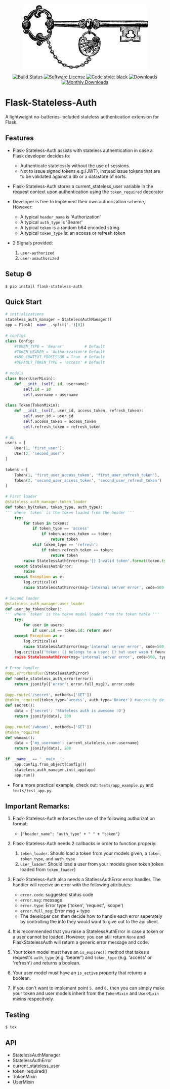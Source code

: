 <p align="center">
  <img src="https://github.com/omarryhan/flask-stateless-auth/raw/master/logo.png" alt="Logo" width="400" height="200"/>
  <p align="center">
    <a href="https://github.com/omarryhan/flask-stateless-auth/actions?query=workflow%3ACI"><img alt="Build Status" src="https://github.com/omarryhan/flask-stateless-auth/workflows/CI/badge.svg"></a>
    <a href="https://github.com/omarryhan/flask-stateless-auth"><img alt="Software License" src="https://img.shields.io/badge/license-MIT-brightgreen.svg?style=flat-square"></a>
    <a href="https://github.com/python/black"><img alt="Code style: black" src="https://img.shields.io/badge/code%20style-black-000000.svg" /></a>
    <a href="https://pepy.tech/badge/flask-stateless-auth"><img alt="Downloads" src="https://pepy.tech/badge/flask-stateless-auth"></a>
    <a href="https://pepy.tech/badge/flask-stateless-auth/month"><img alt="Monthly Downloads" src="https://pepy.tech/badge/flask-stateless-auth/month"></a>
  </p>
</p>

# Flask-Stateless-Auth

A lightweight no-batteries-included stateless authentication extension for Flask.

## Features

- Flask-Stateless-Auth assists with stateless authentication in case a Flask developer decides to:
  - Authenticate statelessly without the use of sessions.
  - Not to issue signed tokens e.g.(JWT), instead issue tokens that are to be validated against a db or a datastore of sorts.
  
- Flask-Stateless-Auth stores a current_stateless_user variable in the request context upon authentication using the `token_required` decorator

- Developer is free to implement their own authorization scheme, However:
  - A typical `header_name` is 'Authorization'
  - A typical `auth_type` is 'Bearer'
  - A typical `token` is a random b64 encoded string.
  - A typical `token_type` is: an access or refresh token

- 2 Signals provided:
    1. `user-authorized`
    2. `user-unauthorized`

## Setup ⚙️

    $ pip install flask-stateless-auth

## Quick Start 

```python 3.7
# initializations
stateless_auth_manager = StatelessAuthManager()
app = Flask(__name__.split('.')[0])

# configs
class Config:
    #TOKEN_TYPE = 'Bearer'         # Default
    #TOKEN_HEADER = 'Authorization'# Default
    #ADD_CONTEXT_PROCESSOR = True  # Default
    #DEFAULT_TOKEN_TYPE = 'access' # Default

# models
class User(UserMixin):
    def __init__(self, id, username):
        self.id = id
        self.username = username

class Token(TokenMixin):
    def __init__(self, user_id, access_token, refresh_token):
        self.user_id = user_id
        self.access_token = access_token
        self.refresh_token = refresh_token 

# db
users = [
    User(1, 'first_user'),
    User(2, 'second_user')
]

tokens = [
    Token(1, 'first_user_access_token', 'first_user_refresh_token'),
    Token(2, 'second_user_access_token', 'second_user_refresh_token')
]

# First loader
@stateless_auth_manager.token_loader
def token_by(token, token_type, auth_type):
''' where `token` is the token loaded from the header '''
    try:
        for token in tokens:
            if token_type == 'access'
                if token.access_token == token:
                    return token
            elif token_type == 'refresh':
                if token.refresh_token == token:
                    return token
        raise StatelessAuthError(msg='{} Invalid token'.format(token.type), code=401, type_='Token')
    except StatelessAuthError:
        raise
    except Exception as e:
        log.critical(e)
        raise StatelessAuthError(msg='internal server error', code=500, type_='Server')

# Second loader
@stateless_auth_manager.user_loader
def user_by_token(token):
''' where `token` is the token model loaded from the token table '''
    try:
        for user in users:
            if user.id == token.id: return user
    except Exception as e:
        log.critical(e)
        raise StatelessAuthError(msg='internal server error', code=500, type_='Server')
    log.critical('token: {} belongs to a user: {} but user wasn't found'.format(token.id, user.id))
    raise StatelessAuthError(msg='internal server error', code=500, type_='Server')

# Error handler
@app.errorhandler(StatelessAuthError)
def handle_stateless_auth_error(error):
    return jsonify({'error': error.full_msg}), error.code

@app.route('/secret', methods=['GET'])
@token_required(token_type='access', auth_type='Bearer') #access by default
def secret():
    data = {'secret': 'Stateless auth is awesome :O'}
    return jsonify(data), 200

@app.route('/whoami', methods=['GET'])
@token_required
def whoami():
    data = {'my_username': current_stateless_user.username}
    return jsonify(data), 200

if __name__ == '__main__':
    app.config.from_object(Config())
    stateless_auth_manager.init_app(app)
    app.run()
```

- For a more practical example, check out: `tests/app_example.py` and `tests/test_app.py`.

## Important Remarks:

1. Flask-Stateless-Auth enforces the use of the following authorization format:
    - `{"header_name": "auth_type" + " " + "token"}`

2. Flask-Stateless-Auth needs 2 callbacks in order to function properly:

    1. `token_loader`: Should load a token from your models given, a `token`, `token_type`, and `auth_type`
    2. `user_loader`: Should load a user from your models given token(token loaded from `token_loader`)

3. Flask-Stateless-Auth also needs a StatlessAuthError error handler. The handler will receive an error with the following attributes:

    - `error.code`: suggested status code
    - `error.msg`: message
    - `error.type`: Error type ('token', 'request', 'scope')
    - `error.full_msg`: Error msg + type
    - The developer can then decide how to handle each error seperately by controlling the info they would want to give out to the api client.

4. It is recommended that you raise a StatelessAuthError in case a token or a user cannot be loaded. However, you can still return `None` and FlaskStatelessAuth will return a generic error message and code.

5. Your token model must have an `is_expired()` method that takes a request's `auth_type` (e.g. 'bearer') and `token_type` (e.g. 'access' or 'refresh') and returns a boolean.

6. Your user model must have an `is_active` property that returns a boolean.

7. If you don't want to implement point `5.` and `6.` then you can simply make your token and user models inherit from the `TokenMixin` and `UserMixin` mixins respecitvely.

## Testing

    $ tox

## API

- StatelessAuthManager
- StatelessAuthError
- current_stateless_user
- token_required()
- TokenMixin
- UserMixin

